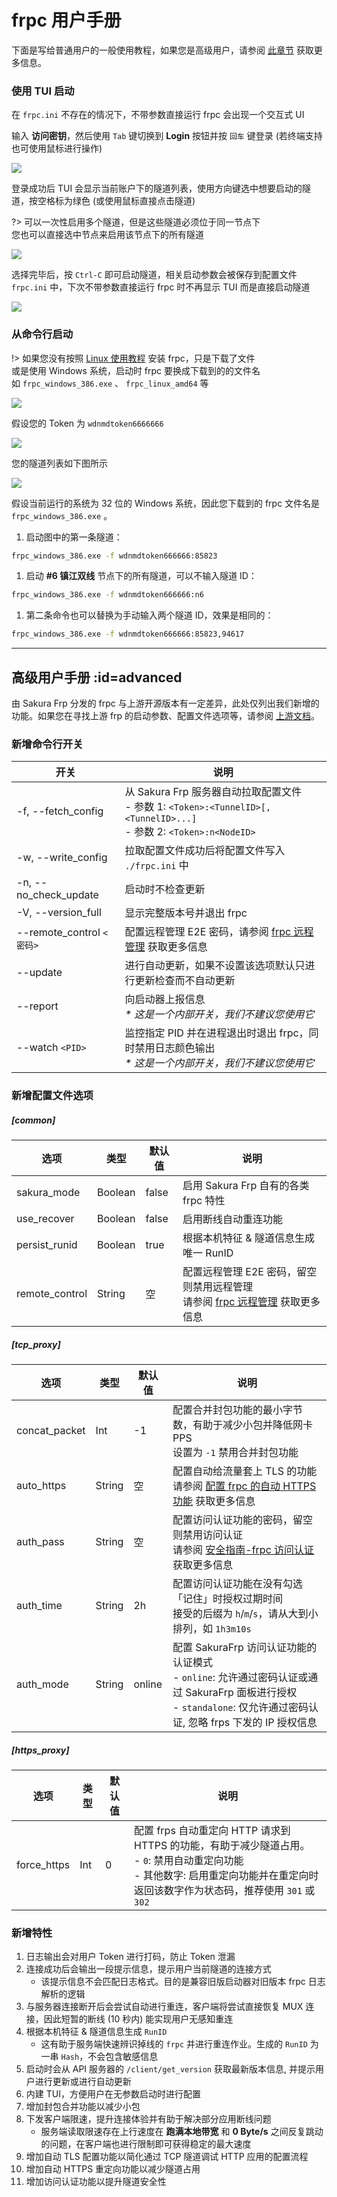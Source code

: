 # frpc 用户手册

下面是写给普通用户的一般使用教程，如果您是高级用户，请参阅 [此章节](#advanced) 获取更多信息。

### 使用 TUI 启动

在 `frpc.ini` 不存在的情况下，不带参数直接运行 frpc 会出现一个交互式 UI

输入 **访问密钥**，然后使用 `Tab` 键切换到 **Login** 按钮并按 `回车` 键登录 (若终端支持也可使用鼠标进行操作)

![](_images/tui-0.png)

登录成功后 TUI 会显示当前账户下的隧道列表，使用方向键选中想要启动的隧道，按空格标为绿色 (或使用鼠标直接点击隧道)

?> 可以一次性启用多个隧道，但是这些隧道必须位于同一节点下  
您也可以直接选中节点来启用该节点下的所有隧道

![](_images/tui-1.png)

选择完毕后，按 `Ctrl-C` 即可启动隧道，相关启动参数会被保存到配置文件 `frpc.ini` 中，下次不带参数直接运行 frpc 时不再显示 TUI 而是直接启动隧道

![](_images/tui-2.png)

### 从命令行启动

!> 如果您没有按照 [Linux 使用教程](/frpc/usage/linux) 安装 frpc，只是下载了文件    
或是使用 Windows 系统，启动时 frpc 要换成下载到的的文件名  
如 `frpc_windows_386.exe` 、 `frpc_linux_amd64` 等

![](_images/manual-0.png)

假设您的 Token 为 `wdnmdtoken6666666`

![](_images/manual-1.png)

您的隧道列表如下图所示

![](_images/manual-2.png)

假设当前运行的系统为 32 位的 Windows 系统，因此您下载到的 frpc 文件名是 `frpc_windows_386.exe` 。

1. 启动图中的第一条隧道：
```cmd
frpc_windows_386.exe -f wdnmdtoken666666:85823
```

1. 启动 **#6 镇江双线** 节点下的所有隧道，可以不输入隧道 ID：
```cmd
frpc_windows_386.exe -f wdnmdtoken666666:n6
```

1. 第二条命令也可以替换为手动输入两个隧道 ID，效果是相同的：
```cmd
frpc_windows_386.exe -f wdnmdtoken666666:85823,94617
```

---

## 高级用户手册 :id=advanced

由 Sakura Frp 分发的 frpc 与上游开源版本有一定差异，此处仅列出我们新增的功能。如果您在寻找上游 frp 的启动参数、配置文件选项等，请参阅 [上游文档](https://gofrp.org/docs/ ':target=_blank')。

### 新增命令行开关

| 开关 | 说明 |
| --- | --- |
| -f, --fetch_config | 从 Sakura Frp 服务器自动拉取配置文件<br>- 参数 1: `<Token>:<TunnelID>[,<TunnelID>...]`<br>- 参数 2: `<Token>:n<NodeID>` |
| -w, --write_config | 拉取配置文件成功后将配置文件写入 `./frpc.ini` 中 |
| -n, --no_check_update | 启动时不检查更新 |
| -V, --version_full | 显示完整版本号并退出 frpc |
| --remote_control `<密码>` | 配置远程管理 E2E 密码，请参阅 [frpc 远程管理](/frpc/remote) 获取更多信息 |
| --update | 进行自动更新，如果不设置该选项默认只进行更新检查而不自动更新 |
| --report | 向启动器上报信息<br>_* 这是一个内部开关，我们不建议您使用它_ |
| --watch `<PID>` | 监控指定 PID 并在进程退出时退出 frpc，同时禁用日志颜色输出<br>_* 这是一个内部开关，我们不建议您使用它_ |

### 新增配置文件选项

##### [common]

| 选项 | 类型 | 默认值 | 说明 |
| --- | --- | --- | --- |
| sakura_mode | Boolean | false | 启用 Sakura Frp 自有的各类 frpc 特性 |
| use_recover | Boolean | false | 启用断线自动重连功能 |
| persist_runid | Boolean | true | 根据本机特征 & 隧道信息生成唯一 RunID |
| remote_control | String | 空 | 配置远程管理 E2E 密码，留空则禁用远程管理<br>请参阅 [frpc 远程管理](/frpc/remote) 获取更多信息 |

##### [tcp_proxy]

| 选项 | 类型 | 默认值 | 说明 |
| --- | --- | --- | --- |
| concat_packet | Int | -1 | 配置合并封包功能的最小字节数，有助于减少小包并降低网卡 PPS<br>设置为 `-1` 禁用合并封包功能 |
| auto_https | String | 空 | 配置自动给流量套上 TLS 的功能<br>请参阅 [配置 frpc 的自动 HTTPS 功能](/faq/site-inaccessible#frpc-auto-https) 获取更多信息 |
| auth_pass | String | 空 | 配置访问认证功能的密码，留空则禁用访问认证<br>请参阅 [安全指南-frpc 访问认证](/bestpractice/security#frpc-访问认证) 获取更多信息 |
| auth_time | String | 2h | 配置访问认证功能在没有勾选「记住」时授权过期时间<br>接受的后缀为 `h`/`m`/`s`，请从大到小排列，如 `1h3m10s` |
| auth_mode | String | online | 配置 SakuraFrp 访问认证功能的认证模式<br>- `online`: 允许通过密码认证或通过 SakuraFrp 面板进行授权<br>- `standalone`: 仅允许通过密码认证, 忽略 frps 下发的 IP 授权信息 |

##### [https_proxy]

| 选项 | 类型 | 默认值 | 说明 |
| --- | --- | --- | --- |
| force_https | Int | 0 | 配置 frps 自动重定向 HTTP 请求到 HTTPS 的功能，有助于减少隧道占用。<br>- `0`: 禁用自动重定向功能<br>- 其他数字: 启用重定向功能并在重定向时返回该数字作为状态码，推荐使用 `301` 或 `302` |

### 新增特性

1. 日志输出会对用户 Token 进行打码，防止 Token 泄漏
1. 连接成功后会输出一段提示信息，提示用户当前隧道的连接方式
   - 该提示信息不会匹配日志格式。目的是兼容旧版启动器对旧版本 frpc 日志解析的逻辑
1. 与服务器连接断开后会尝试自动进行重连，客户端将尝试直接恢复 MUX 连接，因此短暂的断线 (10 秒内) 能实现用户无感知重连
1. 根据本机特征 & 隧道信息生成 `RunID`
   - 这有助于服务端快速辨识掉线的 `frpc` 并进行重连作业。生成的 `RunID` 为一串 `Hash`，不会包含敏感信息
1. 启动时会从 API 服务器的 `/client/get_version` 获取最新版本信息, 并提示用户进行更新或进行自动更新
1. 内建 TUI，方便用户在无参数启动时进行配置
1. 增加封包合并功能以减少小包
1. 下发客户端限速，提升连接体验并有助于解决部分应用断线问题
   - 服务端读取限速存在上行速度在 **跑满本地带宽** 和 **0 Byte/s** 之间反复跳动的问题，在客户端也进行限制即可获得稳定的最大速度
1. 增加自动 TLS 配置功能以简化通过 TCP 隧道调试 HTTP 应用的配置流程
1. 增加自动 HTTPS 重定向功能以减少隧道占用
1. 增加访问认证功能以提升隧道安全性
